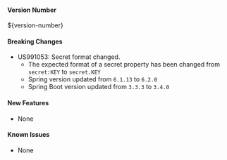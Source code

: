 #### Version Number
${version-number}

#### Breaking Changes
- US991053: Secret format changed.  
  - The expected format of a secret property has been changed from `secret:KEY` to `secret.KEY`
  - Spring version updated from `6.1.13` to `6.2.0`
  - Spring Boot version updated from `3.3.3` to `3.4.0`

#### New Features
- None

#### Known Issues
- None
